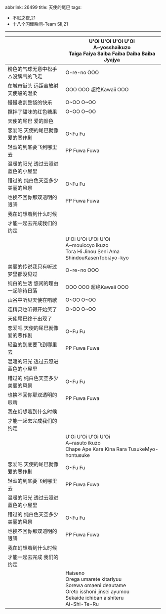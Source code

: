 abbrlink: 26499
title: 天使的尾巴
tags:
  - 不眠之夜,21
  - 十八个闪耀瞬间-Team SII,21
---
|      |U'Oi U'Oi U'Oi U'Oi<br>A~yosshaikuzo<br>Taiga Faiya Saiba Faiba Daiba Baiba Jyajya|
|--|--|
|粉色的气球无意中松手 △没脾气的飞走|O-re-no OOO|
|在城市街头 远距离放射天使般的温柔|OOO OOO 超绝Kawaii OOO|
|慢慢收割整袋的快乐|O~OO O~OO|
|搅拌了甜味的红色糖果 |O~OO O~OO|
|天使的尾巴 爱的颜色|      |
|恋爱吧 天使的尾巴就像爱的恶作剧|O~Fu Fu|
|轻盈的到底要飞到哪里去|PP Fuwa Fuwa|
|温暖的阳光 透过云照进 蓝色的小屋里|      |
|错过的 纯白色天空多少美丽的风景|O~Fu Fu|
|也换不回你那双透明的眼睛|PP Fuwa Fuwa|
|我在幻想着到什么时候|      |
|才能一起去完成我们的约定|      |
|      |U'Oi U'Oi U'Oi U'Oi<br>A~mouiccyo ikuzo<br>Tora Hi Jinou Seni Ama ShindouKasenTobiJyo-kyo|
|美丽的传说我只有听过 梦里都没见过|O-re-no OOO|
|纯白的生活 悠闲的理由 一起等待日落|OOO OOO 超绝Kawaii OOO|
|山谷中听见天使在唱歌 |O~OO O~OO|
|连精灵也听得开始笑了|O~OO O~OO|
|天使尾巴终于出现了|      |
|恋爱吧 天使的尾巴就像爱的恶作剧|O~Fu Fu|
|轻盈的到底要飞到哪里去|PP Fuwa Fuwa|
|温暖的阳光 透过云照进 蓝色的小屋里|      |
|错过的 纯白色天空多少美丽的风景|O~Fu Fu|
|也换不回你那双透明的眼睛|PP Fuwa Fuwa|
|我在幻想着到什么时候|      |
|才能一起去完成我们的约定|      |
|      |U'Oi U'Oi U'Oi U'Oi<br>A~rasuto ikuzo<br>Chape Ape Kara Kina Rara TusukeMyo-hontusuke|
|恋爱吧 天使的尾巴就像爱的恶作剧|O~Fu Fu|
|轻盈的到底要飞到哪里去|PP Fuwa Fuwa|
|温暖的阳光 透过云照进 蓝色的小屋里|      |
|错过的 纯白色天空多少美丽的风景|O~Fu Fu|
|也换不回你那双透明的眼睛|PP Fuwa Fuwa|
|我在幻想着到什么时候|      |
|才能一起去完成 我们的约定|      |
|      |Haiseno<br>Orega umarete kitariyuu<br>Sorewa omaeni deautame<br>Oreto isshoni jinsei ayumou<br>Sekaide ichiban aishiteru<br>Ai-Shi-Te-Ru|